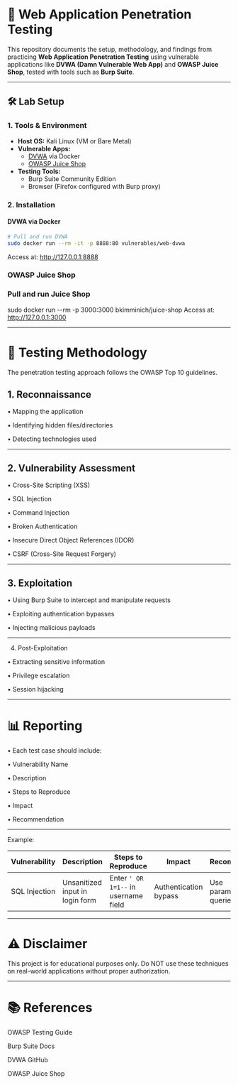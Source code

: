 # 🔐 Web Application Penetration Testing

This repository documents the setup, methodology, and findings from practicing **Web Application Penetration Testing** using vulnerable applications like **DVWA (Damn Vulnerable Web App)** and **OWASP Juice Shop**, tested with tools such as **Burp Suite**.

---

## 🛠️ Lab Setup

### 1. Tools & Environment
- **Host OS:** Kali Linux (VM or Bare Metal)
- **Vulnerable Apps:**
  - [DVWA](https://github.com/digininja/DVWA) via Docker
  - [OWASP Juice Shop](https://owasp.org/www-project-juice-shop/)
- **Testing Tools:**
  - Burp Suite Community Edition
  - Browser (Firefox configured with Burp proxy)

### 2. Installation

#### DVWA via Docker
```bash
# Pull and run DVWA
sudo docker run --rm -it -p 8888:80 vulnerables/web-dvwa
```
Access at: http://127.0.0.1:8888

### OWASP Juice Shop

### Pull and run Juice Shop
sudo docker run --rm -p 3000:3000 bkimminich/juice-shop
Access at: http://127.0.0.1:3000
___

# 🔎 Testing Methodology

The penetration testing approach follows the OWASP Top 10 guidelines.

## 1. Reconnaissance

• Mapping the application

• Identifying hidden files/directories

• Detecting technologies used
___

## 2. Vulnerability Assessment

• Cross-Site Scripting (XSS)

• SQL Injection

• Command Injection

• Broken Authentication

• Insecure Direct Object References (IDOR)

• CSRF (Cross-Site Request Forgery)
___

## 3. Exploitation

• Using Burp Suite to intercept and manipulate requests

• Exploiting authentication bypasses

• Injecting malicious payloads
___

4. Post-Exploitation

• Extracting sensitive information

• Privilege escalation

• Session hijacking
___

# 📊 Reporting

• Each test case should include:

• Vulnerability Name

• Description

• Steps to Reproduce

• Impact

• Recommendation

---
Example:

| Vulnerability | Description                     | Steps to Reproduce                   | Impact                | Recommendation            |
| ------------- | ------------------------------- | ------------------------------------ | --------------------- | ------------------------- |
| SQL Injection | Unsanitized input in login form | Enter `' OR 1=1--` in username field | Authentication bypass | Use parameterized queries |
___

# ⚠️ Disclaimer

This project is for educational purposes only.
Do NOT use these techniques on real-world applications without proper authorization.
___

# 📚 References

OWASP Testing Guide

Burp Suite Docs

DVWA GitHub

OWASP Juice Shop
